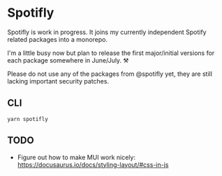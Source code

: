 # Spotifly

Spotifly is work in progress. It joins my currently independent Spotify related packages into a monorepo.

I'm a little busy now but plan to release the first major/initial versions for each package somewhere in June/July. ⚒️

Please do not use any of the packages from @spotifly yet, they are still lacking important security patches.

## CLI

`yarn spotifly`

## TODO

- Figure out how to make MUI work nicely: https://docusaurus.io/docs/styling-layout/#css-in-js
